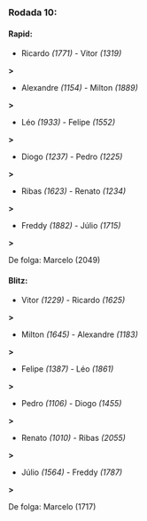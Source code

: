 ### Rodada 10:

#### Rapid:

* Ricardo *(1771)*     -     Vitor *(1319)*

 **>** 
* Alexandre *(1154)*     -     Milton *(1889)*

 **>** 
* Léo *(1933)*     -     Felipe *(1552)*

 **>** 
* Diogo *(1237)*     -     Pedro *(1225)*

 **>** 
* Ribas *(1623)*     -     Renato *(1234)*

 **>** 
* Freddy *(1882)*     -     Júlio *(1715)*

 **>** 

De folga: Marcelo (2049)

#### Blitz:

* Vitor *(1229)*     -     Ricardo *(1625)*

 **>** 
* Milton *(1645)*     -     Alexandre *(1183)*

 **>** 
* Felipe *(1387)*     -     Léo *(1861)*

 **>** 
* Pedro *(1106)*     -     Diogo *(1455)*

 **>** 
* Renato *(1010)*     -     Ribas *(2055)*

 **>** 
* Júlio *(1564)*     -     Freddy *(1787)*

 **>** 

De folga: Marcelo (1717)

